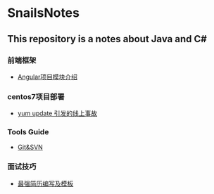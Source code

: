 # SnailsNotes
## This repository is a notes about Java and C#

### 前端框架

* [Angular项目模块介绍]([https://github.com/SnailsRocket/SnailsNotes/blob/master/docs/AVERFramework/Angular/Angular%E9%A1%B9%E7%9B%AE%E6%A8%A1%E5%9D%97%E4%BB%8B%E7%BB%8D.md](https://github.com/SnailsRocket/SnailsNotes/blob/master/docs/AVERFramework/Angular/Angular项目模块介绍.md))



### centos7项目部署 

* [yum update 引发的线上事故](https://editor.csdn.net/md/?articleId=108058509)



### Tools Guide

* [Git&SVN](https://github.com/SnailsRocket/SnailsNotes/blob/master/docs/tool/GIT%26SVN.md)



### 面试技巧

* [最强简历编写及模板](https://editor.csdn.net/md/?articleId=103811416)